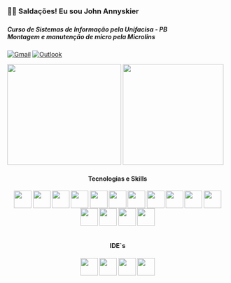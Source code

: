 <h3>🖖🏼 Saldações! Eu sou John Annyskier<h3/>
<h5>Curso de Sistemas de Informação pela Unifacisa - PB <br/>
Montagem e manutenção de micro pela Microlins </h5>

[![Gmail](https://img.shields.io/badge/Gmail-D14836?style=for-the-badge&logo=gmail&logoColor=white)](https://mail.google.com/mail/?authuser=0&ogbl) [![Outlook](https://img.shields.io/badge/Microsoft_Outlook-0078D4?style=for-the-badge&logo=microsoft-outlook&logoColor=white)](https://outlook.live.com/mail/0/inbox/id/AQQkADAwATY0MDABLTkzYTQtYTUwMi0wMAItMDAKABAAL5HdTJR2SEO%2BPU1IUU7%2BxQ%3D%3D)

<div>
<img height="230em" width="260" src="https://github-readme-stats.vercel.app/api/top-langs/?username=johnannysker&theme=midnight-purple"/>
<img height="230em" src="https://github-readme-stats.vercel.app/api?username=johnannysker&show_icons=true&theme=midnight-purple"/>
<div/>


<div style="display: inline_block" align="center">
<h4 align="center">Tecnologias e Skills<h4/>

<img align="center" height="40" width="40" src="https://cdn.jsdelivr.net/gh/devicons/devicon/icons/csharp/csharp-original.svg" />
<img align="center" height="40" width="40" src="https://cdn.jsdelivr.net/gh/devicons/devicon/icons/java/java-original.svg" />
<img align="center" height="40" width="40" src="https://cdn.jsdelivr.net/gh/devicons/devicon/icons/python/python-original.svg" />
<img align="center" height="40" width="40" src="https://cdn.jsdelivr.net/gh/devicons/devicon/icons/javascript/javascript-original.svg"/>
<img align="center" height="40" width="40" src="https://cdn.jsdelivr.net/gh/devicons/devicon/icons/dart/dart-original.svg"/>
<img align="center" height="40" width="40" src="https://cdn.jsdelivr.net/gh/devicons/devicon/icons/html5/html5-original.svg"/>
<img align="center" height="40" width="40" src="https://cdn.jsdelivr.net/gh/devicons/devicon/icons/css3/css3-original.svg"/>
<img align="center" height="40" width="40" src="https://cdn.jsdelivr.net/gh/devicons/devicon/icons/flutter/flutter-original.svg"/>
<img align="center" height="40" width="40" src="https://cdn.jsdelivr.net/gh/devicons/devicon/icons/react/react-original.svg"/>
<img align="center" height="40" width="40" src="https://cdn.jsdelivr.net/gh/devicons/devicon/icons/mongodb/mongodb-original.svg"/>
<img align="center" height="40" width="40" src="https://cdn.jsdelivr.net/gh/devicons/devicon/icons/postgresql/postgresql-original.svg"/>
<img align="center" height="40" width="40" class="devicon-express-original" src="https://cdn.jsdelivr.net/gh/devicons/devicon/icons/express/express-original.svg"/>
<img align="center" height="40" width="40" src="https://cdn.jsdelivr.net/gh/devicons/devicon/icons/figma/figma-original.svg"/>
<img align="center" height="40" width="40" src="https://cdn.jsdelivr.net/gh/devicons/devicon/icons/xd/xd-plain.svg"/>
<img align="center" height="40" width="40" src="https://cdn.jsdelivr.net/gh/devicons/devicon/icons/git/git-original.svg"/>
<div/><br/>

<div style="display: inline_block" align="center">
<h4 align="center">IDE`s<h4/>

<img align="center" height="40" width="40" src="https://cdn.jsdelivr.net/gh/devicons/devicon/icons/intellij/intellij-original.svg"/>
<img align="center" height="40" width="40" src="https://cdn.jsdelivr.net/gh/devicons/devicon/icons/pycharm/pycharm-original.svg"/>
<img align="center" height="40" width="40" src="https://cdn.jsdelivr.net/gh/devicons/devicon/icons/visualstudio/visualstudio-plain.svg"/>
<img align="center" height="40" width="40" src="https://cdn.jsdelivr.net/gh/devicons/devicon/icons/vscode/vscode-original.svg"/>
<div/><br/>
<div/>
